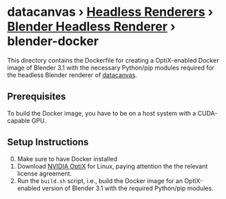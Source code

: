 # **datacanvas** › [Headless Renderers](../../) › [Blender Headless Renderer](../) › blender-docker

This directory contains the Dockerfile for creating a OptiX-enabled Docker image of Blender 3.1 with the necessary Python/pip modules required for the headless Blender renderer of [datacanvas](https://datacanvas.dev).

## Prerequisites

To build the Docker image, you have to be on a host system with a CUDA-capable GPU.

## Setup Instructions

0. Make sure to have Docker installed
1. Download [NVIDIA OptiX](https://developer.nvidia.com/designworks/optix/download) for Linux, paying attention the the relevant license agreement.
2. Run the `build.sh` script, i.e., build the Docker image for an OptiX-enabled version of Blender 3.1 with the required Python/pip modules.
